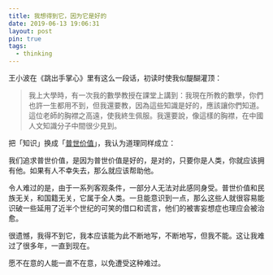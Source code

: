 ```yaml
---
title: 我想得到它，因为它是好的
date: 2019-06-13 19:06:31
layout: post
pin: true
tags:
  - thinking
---
```


王小波在《跳出手掌心》里有这么一段话，初读时使我似醍醐灌顶：

> 我上大學時，有一次我的數學教授在課堂上講到：我現在所教的數學，你們也許一生都用不到，但我還要教，因為這些知識是好的，應該讓你們知道。這位老師的胸襟之高遠，使我終生佩服。我還要說，像這樣的胸襟，在中國人文知識分子中間很少見到。

把「知识」换成「[普世价值](https://zh.wikipedia.org/zh/%E6%99%AE%E4%B8%96%E5%83%B9%E5%80%BC)」，我认为道理同样成立：

我们追求普世价值，是因为普世价值是好的，是对的，只要你是人类，你就应该拥有他。如果有人不幸失去，那么就应该帮助他。

令人难过的是，由于一系列客观条件，一部分人无法对此感同身受。普世价值和民族无关，和国籍无关，它属于全人类。一旦能意识到一点，那么这些人就很容易能识破一些延用了近半个世纪的可笑的借口和谎言，他们的被害妄想症也理应会被治愈。

很遗憾，我得不到它，我本应该能为此不断地写，不断地写，但我不能。这让我难过了很多年，一直到现在。

愿不在意的人能一直不在意，以免遭受这种难过。
